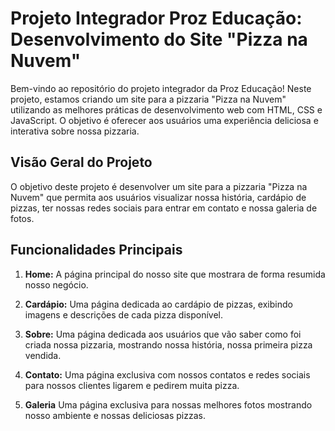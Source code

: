 # Projeto Integrador Proz Educação: Desenvolvimento do Site "Pizza na Nuvem"

Bem-vindo ao repositório do projeto integrador da Proz Educação! Neste projeto, estamos criando um site para a pizzaria "Pizza na Nuvem" utilizando as melhores práticas de desenvolvimento web com HTML, CSS e JavaScript. O objetivo é oferecer aos usuários uma experiência deliciosa e interativa sobre nossa pizzaria.

## Visão Geral do Projeto

O objetivo deste projeto é desenvolver um site para a pizzaria "Pizza na Nuvem" que permita aos usuários visualizar nossa história, cardápio de pizzas, ter nossas redes sociais para entrar em contato e nossa galeria de fotos. 

## Funcionalidades Principais

1.  **Home:** A página principal do nosso site que mostrara de forma resumida nosso negócio.

2.  **Cardápio:** Uma página dedicada ao cardápio de pizzas, exibindo imagens e descrições de cada pizza disponível.
    
3.  **Sobre:** Uma página dedicada aos usuários que vão saber como foi criada nossa pizzaria, mostrando nossa história, nossa primeira pizza vendida.
    
4.  **Contato:** Uma página exclusiva com nossos contatos e redes sociais para nossos clientes ligarem e pedirem muita pizza.

5. **Galeria** Uma página exclusiva para nossas melhores fotos mostrando nosso ambiente e nossas deliciosas pizzas. 
